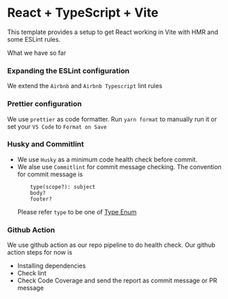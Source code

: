 # React + TypeScript + Vite

This template provides a setup to get React working in Vite with HMR and some ESLint rules.

What we have so far


### Expanding the ESLint configuration

We extend the `Airbnb` and `Airbnb Typescript` lint rules


### Prettier configuration

We use `prettier` as code formatter. Run `yarn format` to manually run it or set your `VS Code` to `Format on Save`


### Husky and Commitlint

- We use `Husky` as a minimum code health check before commit.
- We alse use `Commitlint` for commit message checking. The convention for commit message is
  ```
      type(scope?): subject
      body?
      footer?
  ```
  Please refer `type` to be one of [Type Enum](https://github.com/conventional-changelog/commitlint/tree/master/@commitlint/config-conventional#type-enum)
  

### Github Action

We use github action as our repo pipeline to do health check. Our github action steps for now is

- Installing dependencies
- Check lint
- Check Code Coverage and send the report as commit message or PR message

